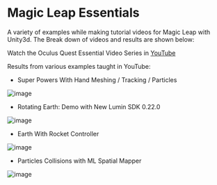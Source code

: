 # Magic Leap Essentials

A variety of examples while making tutorial videos for Magic Leap with Unity3d. The Break down of videos and results are shown below:

Watch the Oculus Quest Essential Video Series in [YouTube](https://www.youtube.com/playlist?list=PLQMQNmwN3Fvzkz4Ce9C92jzG1mwvYjvyh)

Results from various examples taught in YouTube:

- Super Powers With Hand Meshing / Tracking / Particles

![image](https://github.com/dilmerv/MagicLeapEssentials/blob/master/docs/images/superpowers.gif)

- Rotating Earth: Demo with New Lumin SDK 0.22.0

![image](https://github.com/dilmerv/MagicLeapEssentials/blob/master/docs/images/earthrotating.gif)

- Earth With Rocket Controller

![image](https://github.com/dilmerv/MagicLeapEssentials/blob/master/docs/images/earthrocket.gif)

- Particles Collisions with ML Spatial Mapper 

![image](https://github.com/dilmerv/MagicLeapEssentials/blob/master/docs/images/particlecollisions.gif)
